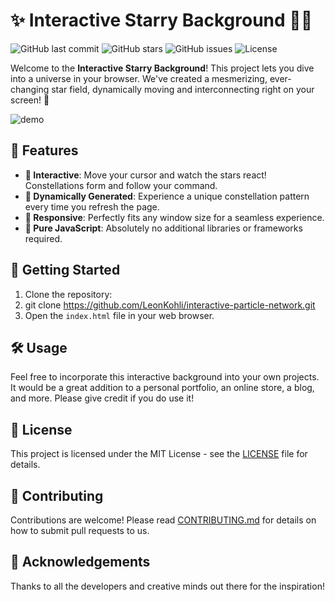 # ✨ Interactive Starry Background 🚀🌌

![GitHub last commit](https://img.shields.io/github/last-commit/leonkohli/interactive-particle-network)
![GitHub stars](https://img.shields.io/github/stars/leonkohli/interactive-particle-network)
![GitHub issues](https://img.shields.io/github/issues/leonkohli/interactive-particle-network)
![License](https://img.shields.io/github/license/leonkohli/interactive-particle-network)

Welcome to the **Interactive Starry Background**! This project lets you dive into a universe in your browser. We've created a mesmerizing, ever-changing star field, dynamically moving and interconnecting right on your screen! 🌠

![demo](https://github.com/LeonKohli/interactive-particle-network/assets/98176333/ac7b59d7-8dfb-4290-88ec-632fd9348170)


## 🌟 Features

- **👐 Interactive**: Move your cursor and watch the stars react! Constellations form and follow your command.
- **🎲 Dynamically Generated**: Experience a unique constellation pattern every time you refresh the page.
- **📐 Responsive**: Perfectly fits any window size for a seamless experience.
- **🔨 Pure JavaScript**: Absolutely no additional libraries or frameworks required.


## 🚀 Getting Started

1. Clone the repository:
2. git clone https://github.com/LeonKohli/interactive-particle-network.git
3. Open the `index.html` file in your web browser.

## 🛠️ Usage

Feel free to incorporate this interactive background into your own projects. It would be a great addition to a personal portfolio, an online store, a blog, and more. Please give credit if you do use it!

## 📄 License

This project is licensed under the MIT License - see the [LICENSE](LICENSE) file for details.

## 👥 Contributing

Contributions are welcome! Please read [CONTRIBUTING.md](CONTRIBUTING.md) for details on how to submit pull requests to us.

## 🙏 Acknowledgements

Thanks to all the developers and creative minds out there for the inspiration!
